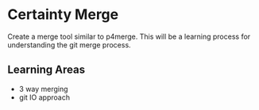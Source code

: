 # Certainty Merge
Create a merge tool similar to p4merge.  This will be a learning process for understanding the git merge process.

## Learning Areas
* 3 way merging
* git IO approach
